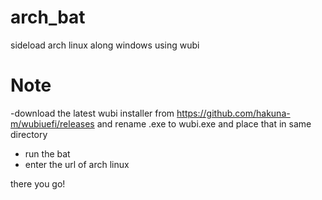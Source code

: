 # arch_bat
sideload arch linux along windows using wubi

# Note

-download the latest wubi installer from https://github.com/hakuna-m/wubiuefi/releases and rename .exe to wubi.exe and place that in 
same directory
- run the bat 
- enter the url of arch linux 

there you go!
